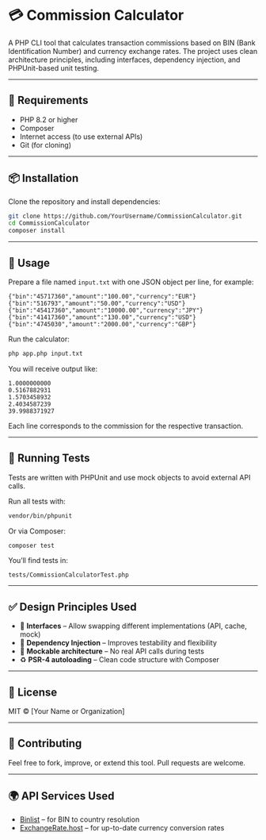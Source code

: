 # 💳 Commission Calculator

A PHP CLI tool that calculates transaction commissions based on BIN (Bank Identification Number) and currency exchange rates. The project uses clean architecture principles, including interfaces, dependency injection, and PHPUnit-based unit testing.

---

## 🔧 Requirements

- PHP 8.2 or higher
- Composer
- Internet access (to use external APIs)
- Git (for cloning)

---

## 📦 Installation

Clone the repository and install dependencies:

```bash
git clone https://github.com/YourUsername/CommissionCalculator.git
cd CommissionCalculator
composer install
```

---

## 🚀 Usage

Prepare a file named `input.txt` with one JSON object per line, for example:

```
{"bin":"45717360","amount":"100.00","currency":"EUR"}
{"bin":"516793","amount":"50.00","currency":"USD"}
{"bin":"45417360","amount":"10000.00","currency":"JPY"}
{"bin":"41417360","amount":"130.00","currency":"USD"}
{"bin":"4745030","amount":"2000.00","currency":"GBP"}
```

Run the calculator:

```bash
php app.php input.txt
```

You will receive output like:

```
1.0000000000
0.5167882931
1.5703458932
2.4034587239
39.9988371927
```

Each line corresponds to the commission for the respective transaction.

---

## 🧪 Running Tests

Tests are written with PHPUnit and use mock objects to avoid external API calls.

Run all tests with:

```bash
vendor/bin/phpunit
```

Or via Composer:

```bash
composer test
```

You’ll find tests in:

```
tests/CommissionCalculatorTest.php
```

---

## ✅ Design Principles Used

- 🔁 **Interfaces** – Allow swapping different implementations (API, cache, mock)
- 💉 **Dependency Injection** – Improves testability and flexibility
- 🧪 **Mockable architecture** – No real API calls during tests
- ♻️ **PSR-4 autoloading** – Clean code structure with Composer

---

## 📄 License

MIT © [Your Name or Organization]

---

## 🤝 Contributing

Feel free to fork, improve, or extend this tool. Pull requests are welcome.

---

## 🌍 API Services Used

- [Binlist](https://binlist.net/) – for BIN to country resolution
- [ExchangeRate.host](https://exchangerate.host/) – for up-to-date currency conversion rates
